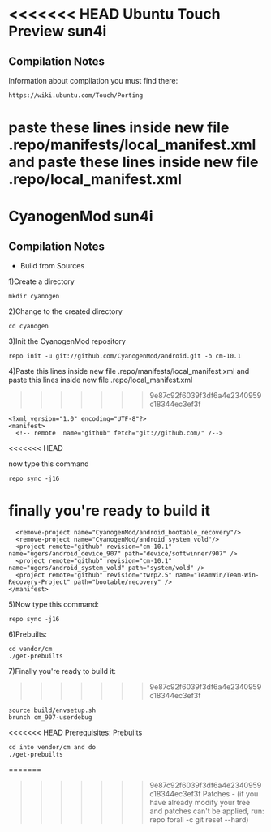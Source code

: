 <<<<<<< HEAD
Ubuntu Touch Preview sun4i
===============
Compilation Notes
-----------------
Information about compilation you must find there:

	https://wiki.ubuntu.com/Touch/Porting

paste these lines inside new file .repo/manifests/local_manifest.xml
and paste these lines inside new file .repo/local_manifest.xml
=======
CyanogenMod sun4i
===============
Compilation Notes
-----------------

* Build from Sources

1)Create a directory

	mkdir cyanogen

2)Change to the created directory

	cd cyanogen

3)Init the CyanogenMod repository

	repo init -u git://github.com/CyanogenMod/android.git -b cm-10.1

4)Paste this lines inside new file .repo/manifests/local_manifest.xml
and paste this lines inside new file .repo/local_manifest.xml
>>>>>>> 9e87c92f6039f3df6a4e2340959c18344ec3ef3f

	<?xml version="1.0" encoding="UTF-8"?>
	<manifest>
	  <!-- remote  name="github" fetch="git://github.com/" /-->
<<<<<<< HEAD
	  <project remote="github" revision="ubuntu-touch-preview" name="ugers/android_device_907" path="device/softwinner/907" />
	</manifest>

now type this command

	repo sync -j16

finally you're ready to build it
=======
	  <remove-project name="CyanogenMod/android_bootable_recovery"/>
	  <remove-project name="CyanogenMod/android_system_vold"/>
	  <project remote="github" revision="cm-10.1" name="ugers/android_device_907" path="device/softwinner/907" />
	  <project remote="github" revision="cm-10.1" name="ugers/android_system_vold" path="system/vold" />
	  <project remote="github" revision="twrp2.5" name="TeamWin/Team-Win-Recovery-Project" path="bootable/recovery" />
	</manifest>

5)Now type this command:

	repo sync -j16

6)Prebuilts:

	cd vendor/cm
	./get-prebuilts

7)Finally you're ready to build it:
>>>>>>> 9e87c92f6039f3df6a4e2340959c18344ec3ef3f

	source build/envsetup.sh
	brunch cm_907-userdebug

<<<<<<< HEAD
Prerequisites:
Prebuilts

	cd into vendor/cm and do
	./get-prebuilts
	
=======
>>>>>>> 9e87c92f6039f3df6a4e2340959c18344ec3ef3f
Patches - (if you have already modify your tree and patches can't be applied, run: repo forall -c git reset --hard)
